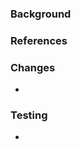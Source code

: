 ### Background

<High level overview here>

### References
<!-- relates to: app.asana.com/task_id # automation will link this PR to the Asana task -->
<!-- closes: app.asana.com/task_id # automation will close this Asana task -->

### Changes

* <Describe changes here>

### Testing

* <Testing steps>
